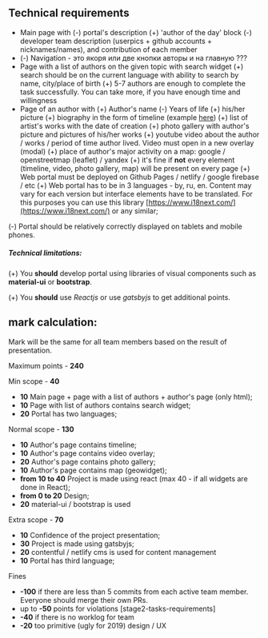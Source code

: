 ## Technical requirements


-   Main page with
	(-)   portal's description
    (+)   'author of the day' block
    (-)   developer team description (userpics + github accounts + nicknames/names), and contribution of each member
-  (-) Navigation - это якоря  или две кнопки авторы  и на главную ??? 
-   Page with a list of authors on the given topic with search widget
    (+)   search should be on the current language with ability to search by name, city/place of birth
    (+)   5-7 authors are enough to complete the task successfully. You can take more, if you have enough time and willingness
-   Page of an author with
    (+)   Author's name
    (-)   Years of life
    (+)   his/her picture
    (+)   biography in the form of timeline (example  [here](https://reactjsexample.com/a-vertical-timeline-component-for-react/))
    (+)   list of artist's works with the date of creation
    (+)   photo gallery with author's picture and pictures of his/her works
    (+)   youtube video about the author / works / period of time author lived. Video must open in a new overlay (modal)
    (+)   place of author's major activity on a map: google / openstreetmap (leaflet) / yandex
    (+)   it's fine if  **not**  every element (timeline, video, photo gallery, map) will be present on every page
(+)   Web portal must be deployed on Github Pages / netlify / google firebase / etc
(+)   Web portal has to be in 3 languages - by, ru, en. Content may vary for each version but interface elements have to be translated. For this purposes you can use this library  [https://www.i18next.com/](https://www.i18next.com/)  or any similar;

(-) Portal should be relatively correctly displayed on tablets and mobile phones.

##### Technical limitations:

(+) You  **should**  develop portal using libraries of visual components such as  **material-ui**  or  **bootstrap**.

(+) You  **should**  use  _Reactjs_  or use  _gatsbyjs_  to get additional points.


## mark calculation:

Mark will be the same for all team members based on the result of presentation.

Maximum points -  **240**

Min scope -  **40**
-   **10**  Main page + page with a list of authors + author's page (only html);
-   **10**  Page with list of authors contains search widget;
-   **20**  Portal has two languages;

Normal scope -  **130**
-   **10**  Author's page contains timeline;
-   **10**  Author's page contains video overlay;
-   **20**  Author's page contains photo gallery;
-   **10**  Author's page contains map (geowidget);
-   **from 10 to 40**  Project is made using react (max 40 - if all widgets are done in React);
-   **from 0 to 20**  Design;
-   **20**  material-ui / bootstrap is used

Extra scope -  **70**
-   **10**  Confidence of the project presentation;
-   **30**  Project is made using gatsbyjs;
-   **20**  contentful / netlify cms is used for content management
-   **10**  Portal has third language;

Fines
-   **-100**  if there are less than 5 commits from each active team member. Everyone should merge their own PRs.
-   up to  **-50**  points for violations  [stage2-tasks-requirements]
-   **-40**  if there is no worklog for team
-   **-20**  too primitive (ugly for 2019) design / UX
